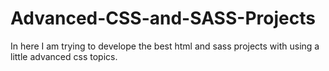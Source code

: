 # Advanced-CSS-and-SASS-Projects

In here I am trying to develope the best html and sass projects with using a little advanced css topics.
